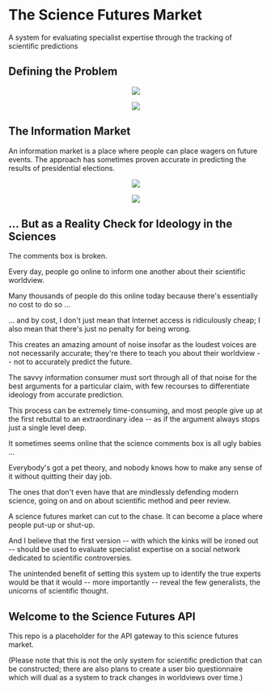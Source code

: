 # The Science Futures Market

A system for evaluating specialist expertise through the tracking of scientific predictions

## Defining the Problem

<a href="https://plus.google.com/+ChrisReeveOnlineScientificDiscourseIsBroken/posts/im3GayFgEGr">
    <p align="center">
        <img src="https://github.com/worldviewer/science-futures-market/blob/master/the-science-futures-market-bbal-card.jpg" />
    </p>
</a>

<p align="center">
    <a href="https://plus.google.com/+ChrisReeveOnlineScientificDiscourseIsBroken/posts/7UACtWwASmz">
        <img src="https://github.com/worldviewer/science-futures-market/blob/master/the-debate-over-the-science-futures-market-bbal-card.jpg" />
    </a>
</p>

## The Information Market

An information market is a place where people can place wagers on future events.  The approach has sometimes proven accurate in predicting the results of presidential elections.

<p align="center">
    <a href="http://tippie.biz.uiowa.edu/iem/">
        <img src="https://github.com/worldviewer/science-futures-market/blob/master/election-futures-market.gif" />
    </a>
</p>

<p align="center">
    <a href="https://www.aei.org/publication/place-bets-political-junkies-follow-prediction-markets/">
        <img src="https://github.com/worldviewer/science-futures-market/blob/master/2016-US-presidential-election-betting-odds.jpg" />
    </a>
</p>

## ... But as a Reality Check for Ideology in the Sciences

The comments box is broken.

Every day, people go online to inform one another about their scientific worldview.

Many thousands of people do this online today because there's essentially no cost to do so ...

... and by cost, I don't just mean that Internet access is ridiculously cheap; I also mean that there's just no penalty for being wrong.

This creates an amazing amount of noise insofar as the loudest voices are not necessarily accurate; they're there to teach you about their worldview -- not to accurately predict the future.

The savvy information consumer must sort through all of that noise for the best arguments for a particular claim, with few recourses to differentiate ideology from accurate prediction.

This process can be extremely time-consuming, and most people give up at the first rebuttal to an extraordinary idea -- as if the argument always stops just a single level deep.

It sometimes seems online that the science comments box is all ugly babies ...

Everybody's got a pet theory, and nobody knows how to make any sense of it without quitting their day job.

The ones that don't even have that are mindlessly defending modern science, going on and on about scientific method and peer review.

A science futures market can cut to the chase.  It can become a place where people put-up or shut-up.

And I believe that the first version -- with which the kinks will be ironed out -- should be used to evaluate specialist expertise on a social network dedicated to scientific controversies.

The unintended benefit of setting this system up to identify the true experts would be that it would -- more importantly -- reveal the few generalists, the unicorns of scientific thought.

## Welcome to the Science Futures API

This repo is a placeholder for the API gateway to this science futures market.

(Please note that this is not the only system for scientific prediction that can be constructed; there are also plans to create a user bio questionnaire which will dual as a system to track changes in worldviews over time.)
